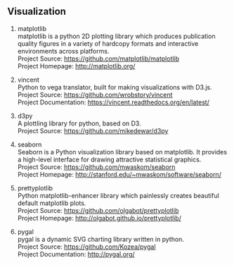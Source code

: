 ## Visualization

1. matplotlib  
matplotlib is a python 2D plotting library which produces publication quality figures in a variety of hardcopy formats and interactive environments across platforms.  
Project Source: https://github.com/matplotlib/matplotlib  
Project Homepage: http://matplotlib.org/

1. vincent  
Python to vega translator, built for making visualizations with D3.js.  
Project Source: https://github.com/wrobstory/vincent  
Project Documentation: https://vincent.readthedocs.org/en/latest/

1. d3py  
A plottling library for python, based on D3.  
Project Source: https://github.com/mikedewar/d3py  

1. seaborn    
Seaborn is a Python visualization library based on matplotlib. It provides a high-level interface for drawing attractive statistical graphics.   
Project Source: https://github.com/mwaskom/seaborn   
Project Homepage: http://stanford.edu/~mwaskom/software/seaborn/

1. prettyplotlib   
Python matplotlib-enhancer library which painlessly creates beautiful default matplotlib plots.   
Project Source: https://github.com/olgabot/prettyplotlib   
Project Homepage: http://olgabot.github.io/prettyplotlib/  

1. pygal  
pygal is a dynamic SVG charting library written in python.  
Project Source: https://github.com/Kozea/pygal  
Project Documentation: http://pygal.org/  
